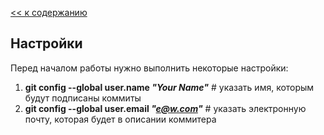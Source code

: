 [<< к содержанию](./readme.md)

## Настройки

Перед началом работы нужно выполнить некоторые настройки:

1. **git config --global user.name *"Your Name"*** # указать имя, которым будут подписаны коммиты
99. **git config --global user.email *"e@w.com"***  # указать электронную почту, которая будет в описании коммитера




